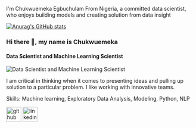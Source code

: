 I'm Chukwuemeka Egbuchulam From Nigeria, a committed data scientist, who enjoys building models and creating solution from data insight

[![Anurag's GitHub stats](https://github-readme-stats.vercel.app/api?username=Chukwuemeka)](https://github.com/Chukwuemeka/github-readme-stats)

### Hi there 👋, my name is Chukwuemeka
#### Data Scientist and Machine Learning Scientist
![Data Scientist and Machine Learning Scientist](https://media-exp1.licdn.com/dms/image/C5635AQGAqldDY1r7nA/profile-framedphoto-shrink_200_200/0/1614176951044?e=1617033600&v=beta&t=g07eRIYlVm0UIqxY4ic1_yE1jFWJWnS1KJ7jf5szWxI)

I am critical in thinking when it comes to presenting ideas and pulling up solution to a particular problem. I like working with innovative teams.

Skills: Machine learning, Exploratory Data Analysis, Modeling, Python, NLP



[<img src='https://cdn.jsdelivr.net/npm/simple-icons@3.0.1/icons/github.svg' alt='github' height='40'>](https://github.com/Emmascholar)  [<img src='https://cdn.jsdelivr.net/npm/simple-icons@3.0.1/icons/linkedin.svg' alt='linkedin' height='40'>](https://www.linkedin.com/in/Chukwuemeka-Egbuchulam-05743663/)  
